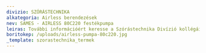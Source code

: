 ```yaml
---
divizio: SZÓRÁSTECHNIKA
alkategoria: Airless berendezések
nev: SAMES - AIRLESS 80C220 festékpumpa
leiras: További információért keresse a Szórástechnika Divízió kollégáit
boritokep: /uploads/airless-pumpa-80c220.jpg
_template: szorastechnika_termek
---
```


